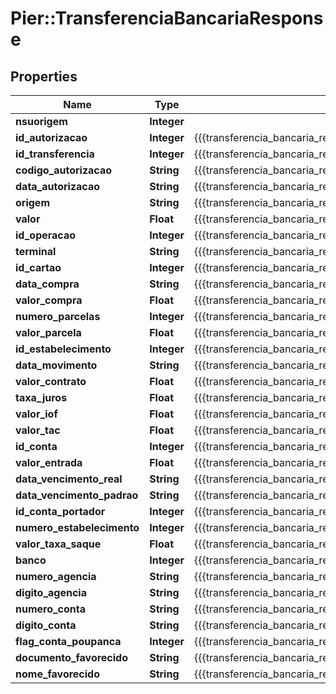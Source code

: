 # Pier::TransferenciaBancariaResponse

## Properties
Name | Type | Description | Notes
------------ | ------------- | ------------- | -------------
**nsuorigem** | **Integer** |  | [optional] 
**id_autorizacao** | **Integer** | {{{transferencia_bancaria_response_id_autorizacao_value}}} | [optional] 
**id_transferencia** | **Integer** | {{{transferencia_bancaria_response_id_transferencia_value}}} | [optional] 
**codigo_autorizacao** | **String** | {{{transferencia_bancaria_response_codigo_autorizacao_value}}} | [optional] 
**data_autorizacao** | **String** | {{{transferencia_bancaria_response_data_autorizacao_value}}} | [optional] 
**origem** | **String** | {{{transferencia_bancaria_response_origem_value}}} | [optional] 
**valor** | **Float** | {{{transferencia_bancaria_response_valor_value}}} | [optional] 
**id_operacao** | **Integer** | {{{transferencia_bancaria_response_id_operacao_value}}} | [optional] 
**terminal** | **String** | {{{transferencia_bancaria_response_terminal_value}}} | [optional] 
**id_cartao** | **Integer** | {{{transferencia_bancaria_response_id_cartao_value}}} | [optional] 
**data_compra** | **String** | {{{transferencia_bancaria_response_data_compra_value}}} | [optional] 
**valor_compra** | **Float** | {{{transferencia_bancaria_response_valor_compra_value}}} | [optional] 
**numero_parcelas** | **Integer** | {{{transferencia_bancaria_response_numero_parcelas_value}}} | [optional] 
**valor_parcela** | **Float** | {{{transferencia_bancaria_response_valor_parcela_value}}} | [optional] 
**id_estabelecimento** | **Integer** | {{{transferencia_bancaria_response_id_estabelecimento_value}}} | [optional] 
**data_movimento** | **String** | {{{transferencia_bancaria_response_data_movimento_value}}} | [optional] 
**valor_contrato** | **Float** | {{{transferencia_bancaria_response_valor_contrato_value}}} | [optional] 
**taxa_juros** | **Float** | {{{transferencia_bancaria_response_taxa_juros_value}}} | [optional] 
**valor_iof** | **Float** | {{{transferencia_bancaria_response_valor_i_o_f_value}}} | [optional] 
**valor_tac** | **Float** | {{{transferencia_bancaria_response_valor_t_a_c_value}}} | [optional] 
**id_conta** | **Integer** | {{{transferencia_bancaria_response_id_conta_value}}} | [optional] 
**valor_entrada** | **Float** | {{{transferencia_bancaria_response_valor_entrada_value}}} | [optional] 
**data_vencimento_real** | **String** | {{{transferencia_bancaria_response_data_vencimento_real_value}}} | [optional] 
**data_vencimento_padrao** | **String** | {{{transferencia_bancaria_response_data_vencimento_padrao_value}}} | [optional] 
**id_conta_portador** | **Integer** | {{{transferencia_bancaria_response_id_conta_portador_value}}} | [optional] 
**numero_estabelecimento** | **Integer** | {{{transferencia_bancaria_response_numero_estabelecimento_value}}} | [optional] 
**valor_taxa_saque** | **Float** | {{{transferencia_bancaria_response_valor_taxa_saque_value}}} | [optional] 
**banco** | **Integer** | {{{transferencia_bancaria_response_banco_value}}} | [optional] 
**numero_agencia** | **String** | {{{transferencia_bancaria_response_numero_agencia_value}}} | [optional] 
**digito_agencia** | **String** | {{{transferencia_bancaria_response_digito_agencia_value}}} | [optional] 
**numero_conta** | **String** | {{{transferencia_bancaria_response_numero_conta_value}}} | [optional] 
**digito_conta** | **String** | {{{transferencia_bancaria_response_digito_conta_value}}} | [optional] 
**flag_conta_poupanca** | **Integer** | {{{transferencia_bancaria_response_flag_conta_poupanca_value}}} | [optional] 
**documento_favorecido** | **String** | {{{transferencia_bancaria_response_documento_favorecido_value}}} | [optional] 
**nome_favorecido** | **String** | {{{transferencia_bancaria_response_nome_favorecido_value}}} | [optional] 


